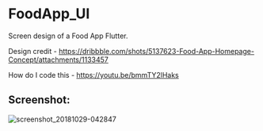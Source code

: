 # FoodApp_UI

Screen design of a Food App Flutter.

Design credit - https://dribbble.com/shots/5137623-Food-App-Homepage-Concept/attachments/1133457

How do I code this - https://youtu.be/bmmTY2lHaks

## Screenshot:

![screenshot_20181029-042847](https://user-images.githubusercontent.com/8137504/47731741-bc723900-dc8a-11e8-9a80-4a744a12dc4c.png)
